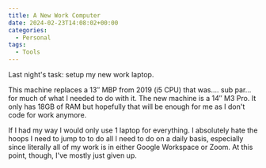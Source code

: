 ```yaml
---
title: A New Work Computer
date: 2024-02-23T14:08:02+00:00
categories:
  - Personal
tags:
  - Tools
---
```


Last night's task: setup my new work laptop.

This machine replaces a 13&#8243; MBP from 2019 (i5 CPU) that was.... sub par... for much of what I needed to do with it. The new machine is a 14&#8243; M3 Pro. It only has 18GB of RAM but hopefully that will be enough for me as I don't code for work anymore.

If I had my way I would only use 1 laptop for everything. I absolutely hate the hoops I need to jump to to do all I need to do on a daily basis, especially since literally all of my work is in either Google Workspace or Zoom. At this point, though, I've mostly just given up.
